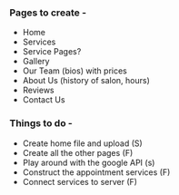 ### Pages to create -
- Home
- Services
- Service Pages?
- Gallery
- Our Team (bios) with prices
- About Us (history of salon, hours)
- Reviews
- Contact Us


### Things to do -
- Create home file and upload (S)
- Create all the other pages (F)
- Play around with the google API (s)
- Construct the appointment services (F)
- Connect services to server (F)
